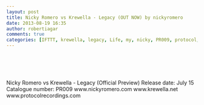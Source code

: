 ```yaml
---
layout: post
title: Nicky Romero vs Krewella - Legacy (OUT NOW) by nickyromero
date: 2013-08-19 16:35
author: robertiagar
comments: true
categories: [IFTTT, krewella, legacy, Life, my, nicky, PR009, protocol, recordings, romero, save, SoundCloud]
---
```

<div><br /><br /><br /><br />Nicky Romero vs Krewella - Legacy (Official Preview) Release date: July 15 Catalogue number: PR009 www.nickyromero.com www.krewella.net www.protocolrecordings.com</div>
